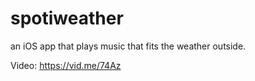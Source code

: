# spotiweather
an iOS app that plays music that fits the weather outside.

Video: https://vid.me/74Az 
